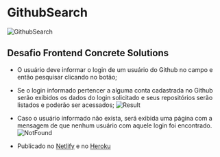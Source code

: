 # GithubSearch
![GithubSearch](https://i.imgur.com/Etmplsk.png)

## Desafio Frontend Concrete Solutions

- O usuário deve informar o login de um usuário do Github no campo e então pesquisar clicando no botão;
- Se o login informado pertencer a alguma conta cadastrada no Github serão exibidos os dados do login solicitado e seus repositórios serão listados e poderão ser acessados;
![Result](https://i.imgur.com/zsrWvvd.png)
- Caso o usuário informado não exista, será exibida uma página com a mensagem de que nenhum usuário com aquele login foi encontrado.
![NotFound](https://i.imgur.com/sMwC0ns.png)


- Publicado no [Netlify](https://vigilant-goldwasser-481b7b.netlify.com/) e no [Heroku](https://desafio-concrete-suds.herokuapp.com/)

